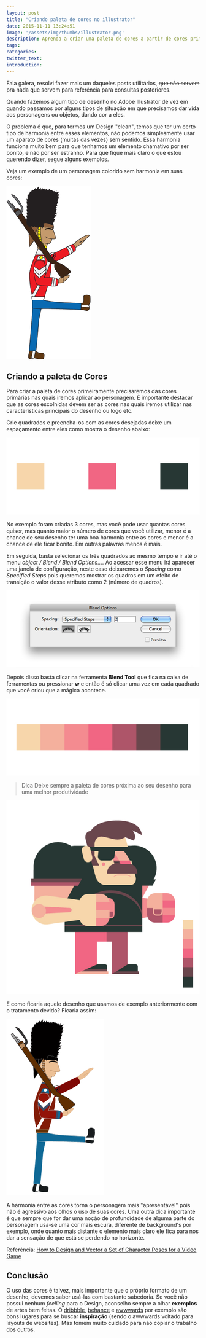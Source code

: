 ```yaml
---
layout: post
title: "Criando paleta de cores no illustrator"
date: 2015-11-11 13:24:51
image: '/assets/img/thumbs/illustrator.png'
description: Aprenda a criar uma paleta de cores a partir de cores primárias usando Illustrator
tags:
categories:
twitter_text:
introduction:
---
```


Fala galera, resolvi fazer mais um daqueles posts utilitários, <s>que não servem pra nada</s> que servem para referência para consultas posteriores.

Quando fazemos algum tipo de desenho no Adobe Illustrator de vez em quando passamos por alguns tipos de situação em que precisamos dar vida aos personagens ou objetos, dando cor a eles. 

O problema é que, para termos um Design "clean", temos que ter um certo tipo de harmonia entre esses elementos, não podemos simplesmente usar um aparato de cores (muitas das vezes) sem sentido. Essa harmonia funciona muito bem para que tenhamos um elemento chamativo por ser bonito, e não por ser estranho. Para que fique mais claro o que estou querendo dizer, segue alguns exemplos.

Veja um exemplo de um personagem colorido sem harmonia em suas cores:

![Sem coloração](/assets/img/posts/paleta-cores-illustrator/soldier-bad-color.png)

## Criando a paleta de Cores

Para criar a paleta de cores primeiramente precisaremos das cores primárias nas quais iremos aplicar ao personagem. É importante destacar que as cores escolhidas devem ser as cores nas quais iremos utilizar nas características principais do desenho ou logo etc. 

Crie quadrados e preencha-os com as cores desejadas deixe um espaçamento entre eles como mostra o desenho abaixo:

![Cores Primárias](/assets/img/posts/paleta-cores-illustrator/cores-primarias.jpg)

No exemplo foram criadas 3 cores, mas você pode usar quantas cores quiser, mas quanto maior o número de cores que você utilizar, menor é a chance de seu desenho ter uma boa harmonia entre as cores e menor é a chance de ele ficar bonito. Em outras palavras menos é mais.

Em seguida, basta selecionar os três quadrados ao mesmo tempo e ir até o menu *object / Blend / Blend Options...*. Ao acessar esse menu irá aparecer uma janela de configuração, neste caso deixaremos o *Spacing* como *Specified Steps* pois queremos mostrar os quadros em um efeito de transição o valor desse atributo como 2 (número de quadros).

![Painel config Blend Options](/assets/img/posts/paleta-cores-illustrator/window-blend-tool.jpg)

Depois disso basta clicar na ferramenta **Blend Tool** que fica na caixa de ferramentas ou pressionar **w** e então é só clicar uma vez em cada quadrado que você criou que a mágica acontece.

![Paleta de cores](/assets/img/posts/paleta-cores-illustrator/paleta-cores.jpg)

> Dica Deixe sempre a paleta de cores próxima ao seu desenho para uma melhor produtividade

![Desenho](/assets/img/posts/paleta-cores-illustrator/draw-colored.jpg)

E como ficaria aquele desenho que usamos de exemplo anteriormente com o tratamento devido? Ficaria assim:

![Como coloração](/assets/img/posts/paleta-cores-illustrator/soldier-good-color.png)

A harmonia entre as cores torna o personagem mais "apresentável" pois não é agressivo aos olhos o uso de suas cores. Uma outra dica importante é que sempre que for dar uma noção de profundidade de alguma parte do personagem usa-se uma cor mais escura, diferente de background's por exemplo, onde quanto mais distante o elemento mais claro ele fica para nos dar a sensação de que está se perdendo no horizonte.

Referência: [How to Design and Vector a Set of Character Poses for a Video Game](http://design.tutsplus.com/tutorials/how-to-design-and-vector-a-set-of-character-poses-for-a-video-game--vector-5920)

## Conclusão

O uso das cores é talvez, mais importante que o próprio formato de um desenho, devemos saber usá-las com bastante sabedoria. Se você não possui nenhum *feelling* para o Design, aconselho sempre a olhar **exemplos** de artes bem feitas. O [dribbble](https://dribbble.com/), [behance](https://www.behance.net/) e [awwwards](http://www.awwwards.com/) por exemplo são bons lugares para se buscar **inspiração** (sendo o awwwards voltado para layouts de websites). Mas tomem muito cuidado para não copiar o trabalho dos outros. 